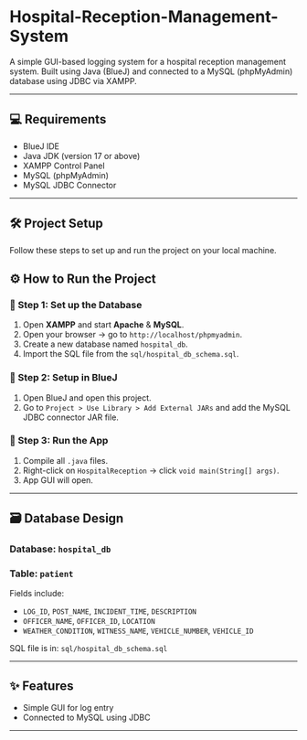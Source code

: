 # Hospital-Reception-Management-System

A simple GUI-based logging system for a hospital reception management system. Built using Java (BlueJ) and connected to a MySQL (phpMyAdmin) database using JDBC via XAMPP.

---

## 💻 Requirements

- BlueJ IDE
- Java JDK (version 17 or above)
- XAMPP Control Panel
- MySQL (phpMyAdmin)
- MySQL JDBC Connector

---



## 🛠️ Project Setup

Follow these steps to set up and run the project on your local machine.



## ⚙️ How to Run the Project

### 🔹 Step 1: Set up the Database

1. Open **XAMPP** and start **Apache** & **MySQL**.
2. Open your browser → go to `http://localhost/phpmyadmin`.
3. Create a new database named `hospital_db`.
4. Import the SQL file from the `sql/hospital_db_schema.sql`.

### 🔹 Step 2: Setup in BlueJ

1. Open BlueJ and open this project.
2. Go to `Project > Use Library > Add External JARs` and add the MySQL JDBC connector JAR file.


### 🔹 Step 3: Run the App

1. Compile all `.java` files.
2. Right-click on `HospitalReception` → click `void main(String[] args)`.
3. App GUI will open.

---

## 🗃️ Database Design

### Database: `hospital_db`
### Table: `patient`

Fields include:
- `LOG_ID`, `POST_NAME`, `INCIDENT_TIME`, `DESCRIPTION`
- `OFFICER_NAME`, `OFFICER_ID`, `LOCATION`
- `WEATHER_CONDITION`, `WITNESS_NAME`, `VEHICLE_NUMBER`, `VEHICLE_ID`

SQL file is in: `sql/hospital_db_schema.sql`

---

## ✨ Features

- Simple GUI for log entry
- Connected to MySQL using JDBC


---


